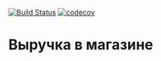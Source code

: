 [![Build Status](https://travis-ci.org/evgeniychernyshev/shop.svg?branch=master)](https://travis-ci.org/evgeniychernyshev/shop)
[![codecov](https://codecov.io/gh/evgeniychernyshev/shop/branch/master/graph/badge.svg)](https://codecov.io/gh/evgeniychernyshev/shop)

# Выручка в магазине